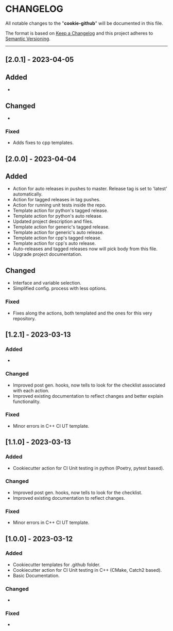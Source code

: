 # CHANGELOG

All notable changes to the "**cookie-github**" will be documented in this file.

The format is based on [Keep a Changelog](https://keepachangelog.com/en/1.0.0/) and this project
adheres to [Semantic Versioning](https://semver.org/spec/v2.0.0.html).

---

## [**2.0.1**] - 2023-04-05

## Added

-

## Changed

-

### Fixed

- Adds fixes to cpp templates.

## [**2.0.0**] - 2023-04-04

## Added

- Action for auto releases in pushes to master. Release tag is set to 'latest' automatically.
- Action for tagged releases in tag pushes.
- Action for running unit tests inside the repo.
- Template action for python's tagged release.
- Template action for python's auto release.
- Updated project description and files.
- Template action for generic's tagged release.
- Template action for generic's auto release.
- Template action for cpp's tagged release.
- Template action for cpp's auto release.
- Auto-releases and tagged releases now will pick body from this file.
- Upgrade project documentation.

## Changed

- Interface and variable selection.
- Simplified config. process with less options.

### Fixed

- Fixes along the actions, both templated and the ones for this very repository.

## [**1.2.1**] - 2023-03-13

### Added

-

### Changed

- Improved post gen. hooks, now tells to look for the checklist associated with each action.
- Improved existing documentation to reflect changes and better explain functionality.

### Fixed

- Minor errors in C++ CI UT template.

## [**1.1.0**] - 2023-03-13

### Added

- Cookiecutter action for CI Unit testing in python (Poetry, pytest based).

### Changed

- Improved post gen. hooks, now tells to look for the checklist.
- Improved existing documentation to reflect changes.

### Fixed

- Minor errors in C++ CI UT template.

## [**1.0.0**] - 2023-03-12

### Added

- Cookiecutter templates for .github folder.
- Cookiecutter action for CI Unit testing in C++ (CMake, Catch2 based).
- Basic Documentation.

### Changed

-

### Fixed

-
